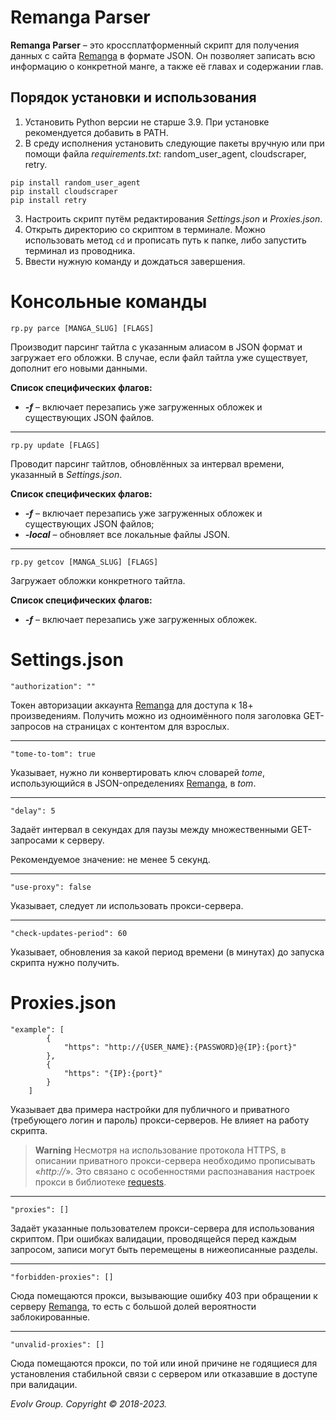# Remanga Parser
**Remanga Parser** – это кроссплатформенный скрипт для получения данных с сайта [Remanga](https://remanga.org/) в формате JSON. Он позволяет записать всю информацию о конкретной манге, а также её главах и содержании глав.

## Порядок установки и использования
1. Установить Python версии не старше 3.9. При установке рекомендуется добавить в PATH.
2. В среду исполнения установить следующие пакеты вручную или при помощи файла _requirements.txt_: random_user_agent, cloudscraper, retry.
```
pip install random_user_agent
pip install cloudscraper
pip install retry
```
3. Настроить скрипт путём редактирования _Settings.json_ и _Proxies.json_.
4. Открыть директорию со скриптом в терминале. Можно использовать метод `cd` и прописать путь к папке, либо запустить терминал из проводника.
5. Ввести нужную команду и дождаться завершения.

# Консольные команды
```
rp.py parce [MANGA_SLUG] [FLAGS]
```
Производит парсинг тайтла с указанным алиасом в JSON формат и загружает его обложки. В случае, если файл тайтла уже существует, дополнит его новыми данными. 

**Список специфических флагов:**
* _**-f**_ – включает перезапись уже загруженных обложек и существующих JSON файлов.
____
```
rp.py update [FLAGS]
```
Проводит парсинг тайтлов, обновлённых за интервал времени, указанный в _Settings.json_.

**Список специфических флагов:**
* _**-f**_ – включает перезапись уже загруженных обложек и существующих JSON файлов;
* _**-local**_ – обновляет все локальные файлы JSON.
____
```
rp.py getcov [MANGA_SLUG] [FLAGS]
```
Загружает обложки конкретного тайтла.

**Список специфических флагов:**
* _**-f**_ – включает перезапись уже загруженных обложек.

# Settings.json
```
"authorization": ""
```
Токен авторизации аккаунта [Remanga](https://remanga.org/) для доступа к 18+ произведениям. Получить можно из одноимённого поля заголовка GET-запросов на страницах с контентом для взрослых.
____
```
"tome-to-tom": true
```
Указывает, нужно ли конвертировать ключ словарей _tome_, использующийся в JSON-определениях [Remanga](https://remanga.org/), в _tom_.
____
```
"delay": 5
```
Задаёт интервал в секундах для паузы между множественными GET-запросами к серверу.

Рекомендуемое значение: не менее 5 секунд.
____
```
"use-proxy": false
```
Указывает, следует ли использовать прокси-сервера.
____
```
"check-updates-period": 60
```
Указывает, обновления за какой период времени (в минутах) до запуска скрипта нужно получить.

# Proxies.json
```
"example": [
		{
			"https": "http://{USER_NAME}:{PASSWORD}@{IP}:{port}"
		},
		{
			"https": "{IP}:{port}"
		}
	]
```
Указывает два примера настройки для публичного и приватного (требующего логин и пароль) прокси-серверов. Не влияет на работу скрипта.

> **Warning**
> Несмотря на использование протокола HTTPS, в описании приватного прокси-сервера необходимо прописывать «_http://_». Это связано с особенностями распознавания настроек прокси в библиотеке [requests](https://github.com/psf/requests).
____
```
"proxies": []
```
Задаёт указанные пользователем прокси-сервера для использования скриптом. При ошибках валидации, проводящейся перед каждым запросом, записи могут быть перемещены в нижеописанные разделы.
____
```
"forbidden-proxies": []
```
Сюда помещаются прокси, вызывающие ошибку 403 при обращении к серверу [Remanga](https://remanga.org/), то есть с большой долей вероятности заблокированные.
____
```
"unvalid-proxies": []
```
Сюда помещаются прокси, по той или иной причине не годящиеся для установления стабильной связи с сервером или отказавшие в доступе при валидации.

*Evolv Group. Copyright © 2018-2023.*
